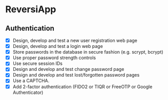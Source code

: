 # ReversiApp

## Authentication

- [x] Design, develop and test a new user registration web page
- [x] Design, develop and test a login web page
- [x] Store passwords in the database in secure fashion (e.g. scrypt, bcrypt)
- [x] Use proper password strength controls
- [x] Use secure session IDs
- [x] Design and develop and test change password page
- [x] Design and develop and test lost/forgotten password pages
- [x] Use a CAPTCHA.
- [x] Add 2-factor authentication (FIDO2 or TIQR or FreeOTP or Google Authenticator)
